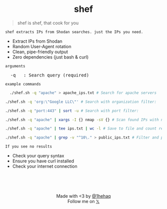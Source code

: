 <h1 align="center">shef</h1>

> shef is shef, that cook for you

`shef extracts IPs from Shodan searches. just the IPs you need.`


- Extract IPs from Shodan
- Random User-Agent rotation
- Clean, pipe-friendly output
- Zero dependencies (just bash & curl)

`arguments`
<pre>
  -q   : Search query (required)
</pre>

`example commands`

```bash
  ./shef.sh -q "apache" > apache_ips.txt # Search for apache servers
```
```bash
./shef.sh -q 'org:\"Google LLC\"' # Search with organization filter:
```
```bash
./shef.sh -q "port:443" | sort -u # Search with port filter:
```
```bash
./shef.sh -q "apache" | xargs -I {} nmap -sV {} # Scan found IPs with nmap
```
```bash
./shef.sh -q "apache" | tee ips.txt | wc -l # Save to file and count results
```
```bash
./shef.sh -q "apache" | grep -v "^10\." > public_ips.txt # Filter and process results
```

`If you see no results`
- Check your query syntax
- Ensure you have curl installed
- Check your internet connection


<br>
<br>
<br>
<p align="center">
Made with <3 by <a href="https://github.com/1hehaq" >@1hehaq</a>
<br>
Follow me on <a href="https://twitter.com/1hehaq">𝕏</a>
</p>
